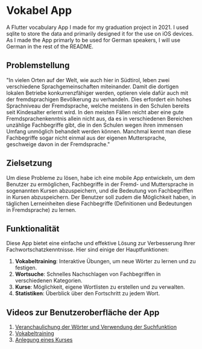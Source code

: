 # Vokabel App

A Flutter vocabulary App I made for my graduation project in 2021. I used sqlite to store the data and primarily designed it for the use on iOS devices. As I made the App primarly to be used for German speakers, I will use German in the rest of the README.


## Problemstellung

"In vielen Orten auf der Welt, wie auch hier in Südtirol, leben zwei verschiedene Sprachgemeinschaften miteinander. Damit die dortigen lokalen Betriebe konkurrenzfähiger werden, optieren viele dafür auch mit der fremdsprachigen Bevölkerung zu verhandeln. Dies erfordert ein hohes Sprachniveau der Fremdsprache, welche meistens in den Schulen bereits seit Kindesalter erlernt wird. In den meisten Fällen reicht aber eine gute Fremdsprachenkenntnis allein nicht aus, da es in verschiedenen Bereichen unzählige Fachbegriffe gibt, die in den Schulen wegen ihren immensen Umfang unmöglich behandelt werden können. Manchmal kennt man diese Fachbegriffe sogar nicht einmal aus der eigenen Muttersprache, geschweige davon in der Fremdsprache."

## Zielsetzung

Um diese Probleme zu lösen, habe ich eine mobile App entwickeln, um dem Benutzer zu ermöglichen, Fachbegriffe in der Fremd- und Muttersprache in sogenannten Kursen abzuspeichern, und die Bedeutung von Fachbegriffen in Kursen abzuspeichern. Der Benutzer soll zudem die Möglichkeit haben, in täglichen Lerneinheiten diese Fachbegriffe (Definitionen und Bedeutungen in Fremdsprache) zu lernen.

## Funktionalität

Diese App bietet eine einfache und effektive Lösung zur Verbesserung Ihrer Fachwortschatzkenntnisse. Hier sind einige der Hauptfunktionen:

1. **Vokabeltraining**: Interaktive Übungen, um neue Wörter zu lernen und zu festigen.
2. **Wortsuche**: Schnelles Nachschlagen von Fachbegriffen in verschiedenen Kategorien.
3. **Kurse**: Möglichkeit, eigene Wortlisten zu erstellen und zu verwalten.
4. **Statistiken**: Überblick über den Fortschritt zu jedem Wort.

## Videos zur Benutzeroberfläche der App

1. [Veranchaulichung der Wörter und Verwendung der Suchfunktion](
https://github.com/16domsim/vocabulary_app/assets/55878762/634301a2-efa0-44a2-a51b-231a63273026)
2. [Vokabeltraining](
https://github.com/16domsim/vocabulary_app/assets/55878762/b6301f3f-387e-40b6-89b3-477a003308e6)
3. [Anlegung eines Kurses](
https://github.com/16domsim/vocabulary_app/assets/55878762/550f2e1b-657c-49b7-8141-e0be3473b193)
